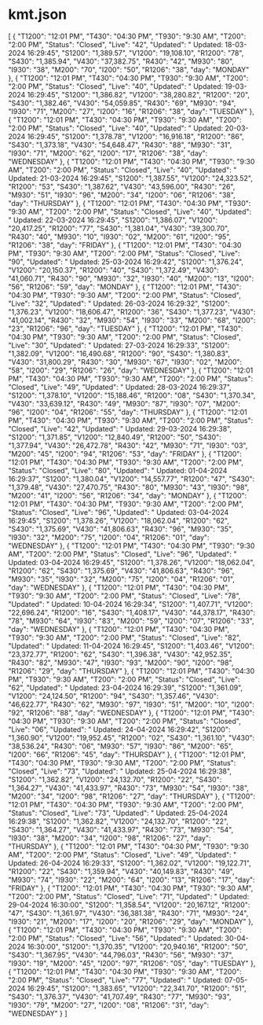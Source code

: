 # kmt.json
[
    {
        "T1200": "12:01 PM",
        "T430": "04:30 PM",
        "T930": "9:30 AM",
        "T200": "2:00 PM",
        "Status": "Closed",
        "Live": "42",
        "Updated": " Updated: 18-03-2024 16:29:45",
        "S1200": "1,389.57",
        "V1200": "19,108.10",
        "R1200": "78",
        "S430": "1,385.94",
        "V430": "37,382.75",
        "R430": "42",
        "M930": "80",
        "I930": "38",
        "M200": "70",
        "I200": "50",
        "R1206": "38",
        "day": "MONDAY"
    },
    {
        "T1200": "12:01 PM",
        "T430": "04:30 PM",
        "T930": "9:30 AM",
        "T200": "2:00 PM",
        "Status": "Closed",
        "Live": "40",
        "Updated": " Updated: 19-03-2024 16:29:45",
        "S1200": "1,386.82",
        "V1200": "38,280.82",
        "R1200": "20",
        "S430": "1,382.46",
        "V430": "54,059.85",
        "R430": "69",
        "M930": "94",
        "I930": "71",
        "M200": "27",
        "I200": "16",
        "R1206": "38",
        "day": "TUESDAY"
    },
    {
        "T1200": "12:01 PM",
        "T430": "04:30 PM",
        "T930": "9:30 AM",
        "T200": "2:00 PM",
        "Status": "Closed",
        "Live": "40",
        "Updated": " Updated: 20-03-2024 16:29:45",
        "S1200": "1,378.78",
        "V1200": "16,916.18",
        "R1200": "86",
        "S430": "1,373.18",
        "V430": "54,648.47",
        "R430": "88",
        "M930": "31",
        "I930": "71",
        "M200": "62",
        "I200": "17",
        "R1206": "38",
        "day": "WEDNESDAY"
    },
    {
        "T1200": "12:01 PM",
        "T430": "04:30 PM",
        "T930": "9:30 AM",
        "T200": "2:00 PM",
        "Status": "Closed",
        "Live": "40",
        "Updated": " Updated: 21-03-2024 16:29:45",
        "S1200": "1,387.55",
        "V1200": "24,323.52",
        "R1200": "53",
        "S430": "1,387.62",
        "V430": "43,596.00",
        "R430": "26",
        "M930": "51",
        "I930": "96",
        "M200": "34",
        "I200": "06",
        "R1206": "38",
        "day": "THURSDAY"
    },
    {
        "T1200": "12:01 PM",
        "T430": "04:30 PM",
        "T930": "9:30 AM",
        "T200": "2:00 PM",
        "Status": "Closed",
        "Live": "40",
        "Updated": " Updated: 22-03-2024 16:29:45",
        "S1200": "1,386.07",
        "V1200": "20,417.25",
        "R1200": "77",
        "S430": "1,381.04",
        "V430": "39,300.70",
        "R430": "40",
        "M930": "10",
        "I930": "02",
        "M200": "61",
        "I200": "95",
        "R1206": "38",
        "day": "FRIDAY"
    },
    {
        "T1200": "12:01 PM",
        "T430": "04:30 PM",
        "T930": "9:30 AM",
        "T200": "2:00 PM",
        "Status": "Closed",
        "Live": "90",
        "Updated": " Updated: 25-03-2024 16:29:42",
        "S1200": "1,376.24",
        "V1200": "20,150.37",
        "R1200": "40",
        "S430": "1,372.49",
        "V430": "41,060.71",
        "R430": "90",
        "M930": "32",
        "I930": "40",
        "M200": "13",
        "I200": "56",
        "R1206": "59",
        "day": "MONDAY"
    },
    {
        "T1200": "12:01 PM",
        "T430": "04:30 PM",
        "T930": "9:30 AM",
        "T200": "2:00 PM",
        "Status": "Closed",
        "Live": "32",
        "Updated": " Updated: 26-03-2024 16:29:32",
        "S1200": "1,376.23",
        "V1200": "18,606.47",
        "R1200": "36",
        "S430": "1,377.23",
        "V430": "41,002.14",
        "R430": "32",
        "M930": "54",
        "I930": "33",
        "M200": "68",
        "I200": "23",
        "R1206": "96",
        "day": "TUESDAY"
    },
    {
        "T1200": "12:01 PM",
        "T430": "04:30 PM",
        "T930": "9:30 AM",
        "T200": "2:00 PM",
        "Status": "Closed",
        "Live": "30",
        "Updated": " Updated: 27-03-2024 16:29:33",
        "S1200": "1,382.09",
        "V1200": "16,490.68",
        "R1200": "90",
        "S430": "1,380.83",
        "V430": "31,800.29",
        "R430": "30",
        "M930": "67",
        "I930": "02",
        "M200": "58",
        "I200": "29",
        "R1206": "26",
        "day": "WEDNESDAY"
    },
    {
        "T1200": "12:01 PM",
        "T430": "04:30 PM",
        "T930": "9:30 AM",
        "T200": "2:00 PM",
        "Status": "Closed",
        "Live": "49",
        "Updated": " Updated: 28-03-2024 16:29:37",
        "S1200": "1,378.10",
        "V1200": "15,188.46",
        "R1200": "08",
        "S430": "1,370.34",
        "V430": "33,639.12",
        "R430": "49",
        "M930": "87",
        "I930": "07",
        "M200": "96",
        "I200": "04",
        "R1206": "55",
        "day": "THURSDAY"
    },
    {
        "T1200": "12:01 PM",
        "T430": "04:30 PM",
        "T930": "9:30 AM",
        "T200": "2:00 PM",
        "Status": "Closed",
        "Live": "42",
        "Updated": " Updated: 29-03-2024 16:29:38",
        "S1200": "1,371.85",
        "V1200": "12,840.49",
        "R1200": "50",
        "S430": "1,377.94",
        "V430": "26,472.78",
        "R430": "42",
        "M930": "71",
        "I930": "03",
        "M200": "45",
        "I200": "94",
        "R1206": "53",
        "day": "FRIDAY"
    },
    {
        "T1200": "12:01 PM",
        "T430": "04:30 PM",
        "T930": "9:30 AM",
        "T200": "2:00 PM",
        "Status": "Closed",
        "Live": "80",
        "Updated": " Updated: 01-04-2024 16:29:37",
        "S1200": "1,380.04",
        "V1200": "14,557.77",
        "R1200": "47",
        "S430": "1,379.48",
        "V430": "27,470.75",
        "R430": "80",
        "M930": "43",
        "I930": "98",
        "M200": "41",
        "I200": "56",
        "R1206": "34",
        "day": "MONDAY"
    },
    {
        "T1200": "12:01 PM",
        "T430": "04:30 PM",
        "T930": "9:30 AM",
        "T200": "2:00 PM",
        "Status": "Closed",
        "Live": "96",
        "Updated": " Updated: 03-04-2024 16:29:45",
        "S1200": "1,378.26",
        "V1200": "18,062.04",
        "R1200": "62",
        "S430": "1,375.69",
        "V430": "41,806.63",
        "R430": "96",
        "M930": "35",
        "I930": "32",
        "M200": "75",
        "I200": "04",
        "R1206": "01",
        "day": "WEDNESDAY"
    },
    {
        "T1200": "12:01 PM",
        "T430": "04:30 PM",
        "T930": "9:30 AM",
        "T200": "2:00 PM",
        "Status": "Closed",
        "Live": "96",
        "Updated": " Updated: 03-04-2024 16:29:45",
        "S1200": "1,378.26",
        "V1200": "18,062.04",
        "R1200": "62",
        "S430": "1,375.69",
        "V430": "41,806.63",
        "R430": "96",
        "M930": "35",
        "I930": "32",
        "M200": "75",
        "I200": "04",
        "R1206": "01",
        "day": "WEDNESDAY"
    },
    {
        "T1200": "12:01 PM",
        "T430": "04:30 PM",
        "T930": "9:30 AM",
        "T200": "2:00 PM",
        "Status": "Closed",
        "Live": "78",
        "Updated": " Updated: 10-04-2024 16:29:34",
        "S1200": "1,407.71",
        "V1200": "22,696.24",
        "R1200": "16",
        "S430": "1,408.17",
        "V430": "44,378.17",
        "R430": "78",
        "M930": "64",
        "I930": "83",
        "M200": "59",
        "I200": "07",
        "R1206": "33",
        "day": "WEDNESDAY"
    },
    {
        "T1200": "12:01 PM",
        "T430": "04:30 PM",
        "T930": "9:30 AM",
        "T200": "2:00 PM",
        "Status": "Closed",
        "Live": "82",
        "Updated": " Updated: 11-04-2024 16:29:45",
        "S1200": "1,403.46",
        "V1200": "23,372.77",
        "R1200": "62",
        "S430": "1,396.38",
        "V430": "42,952.35",
        "R430": "82",
        "M930": "47",
        "I930": "93",
        "M200": "90",
        "I200": "98",
        "R1206": "29",
        "day": "THURSDAY"
    },
    {
        "T1200": "12:01 PM",
        "T430": "04:30 PM",
        "T930": "9:30 AM",
        "T200": "2:00 PM",
        "Status": "Closed",
        "Live": "62",
        "Updated": " Updated: 23-04-2024 16:29:39",
        "S1200": "1,361.09",
        "V1200": "24,124.50",
        "R1200": "94",
        "S430": "1,357.46",
        "V430": "46,622.77",
        "R430": "62",
        "M930": "97",
        "I930": "51",
        "M200": "10",
        "I200": "92",
        "R1206": "88",
        "day": "WEDNESDAY"
    },
    {
        "T1200": "12:01 PM",
        "T430": "04:30 PM",
        "T930": "9:30 AM",
        "T200": "2:00 PM",
        "Status": "Closed",
        "Live": "06",
        "Updated": " Updated: 24-04-2024 16:29:42",
        "S1200": "1,360.90",
        "V1200": "19,952.45",
        "R1200": "02",
        "S430": "1,361.10",
        "V430": "38,536.24",
        "R430": "06",
        "M930": "57",
        "I930": "86",
        "M200": "65",
        "I200": "66",
        "R1206": "45",
        "day": "THURSDAY"
    },
    {
        "T1200": "12:01 PM",
        "T430": "04:30 PM",
        "T930": "9:30 AM",
        "T200": "2:00 PM",
        "Status": "Closed",
        "Live": "73",
        "Updated": " Updated: 25-04-2024 16:29:38",
        "S1200": "1,362.82",
        "V1200": "24,132.70",
        "R1200": "22",
        "S430": "1,364.27",
        "V430": "41,433.97",
        "R430": "73",
        "M930": "54",
        "I930": "38",
        "M200": "34",
        "I200": "98",
        "R1206": "27",
        "day": "THURSDAY"
    },
    {
        "T1200": "12:01 PM",
        "T430": "04:30 PM",
        "T930": "9:30 AM",
        "T200": "2:00 PM",
        "Status": "Closed",
        "Live": "73",
        "Updated": " Updated: 25-04-2024 16:29:38",
        "S1200": "1,362.82",
        "V1200": "24,132.70",
        "R1200": "22",
        "S430": "1,364.27",
        "V430": "41,433.97",
        "R430": "73",
        "M930": "54",
        "I930": "38",
        "M200": "34",
        "I200": "98",
        "R1206": "27",
        "day": "THURSDAY"
    },
    {
        "T1200": "12:01 PM",
        "T430": "04:30 PM",
        "T930": "9:30 AM",
        "T200": "2:00 PM",
        "Status": "Closed",
        "Live": "49",
        "Updated": " Updated: 26-04-2024 16:29:33",
        "S1200": "1,362.02",
        "V1200": "19,122.71",
        "R1200": "22",
        "S430": "1,359.94",
        "V430": "40,149.83",
        "R430": "49",
        "M930": "74",
        "I930": "22",
        "M200": "64",
        "I200": "13",
        "R1206": "17",
        "day": "FRIDAY"
    },
    {
        "T1200": "12:01 PM",
        "T430": "04:30 PM",
        "T930": "9:30 AM",
        "T200": "2:00 PM",
        "Status": "Closed",
        "Live": "71",
        "Updated": " Updated: 29-04-2024 16:30:00",
        "S1200": "1,358.54",
        "V1200": "20,167.12",
        "R1200": "47",
        "S430": "1,361.97",
        "V430": "36,381.38",
        "R430": "71",
        "M930": "24",
        "I930": "21",
        "M200": "17",
        "I200": "20",
        "R1206": "29",
        "day": "MONDAY"
    },
    {
        "T1200": "12:01 PM",
        "T430": "04:30 PM",
        "T930": "9:30 AM",
        "T200": "2:00 PM",
        "Status": "Closed",
        "Live": "56",
        "Updated": " Updated: 30-04-2024 16:30:00",
        "S1200": "1,370.35",
        "V1200": "20,940.16",
        "R1200": "50",
        "S430": "1,367.95",
        "V430": "44,796.03",
        "R430": "56",
        "M930": "37",
        "I930": "19",
        "M200": "45",
        "I200": "97",
        "R1206": "05",
        "day": "TUESDAY"
    },
    {
        "T1200": "12:01 PM",
        "T430": "04:30 PM",
        "T930": "9:30 AM",
        "T200": "2:00 PM",
        "Status": "Closed",
        "Live": "77",
        "Updated": " Updated: 07-05-2024 16:29:45",
        "S1200": "1,383.65",
        "V1200": "22,341.70",
        "R1200": "51",
        "S430": "1,376.37",
        "V430": "41,707.49",
        "R430": "77",
        "M930": "93",
        "I930": "79",
        "M200": "27",
        "I200": "08",
        "R1206": "31",
        "day": "WEDNESDAY"
    }
]
